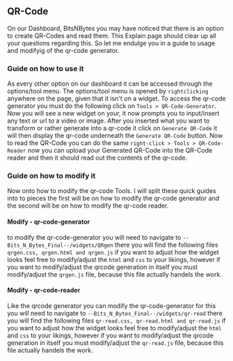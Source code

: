 ## QR-Code
On our Dashboard, BitsNBytes you may have noticed that there is an option to create QR-Codes and read them. This Explain page should clear up all your questions regarding this. So let me endulge you in a guide to usage and modifyig of the qr-code generator.

### Guide on how to use it
As every other option on our dashboard it can be accessed through the options/tool menu. The options/tool menu is opened by `rightclicking` anywhere on the page, given that it isn't on a widget. To access the qr-code generator you must do the following click on `Tools > QR-Code-Generator`. Now you will see a new widget on your, it now prompts you to input/insert any text or url to a video or image. After you inserted what you want to transform or rather generate into a qr-code it click on `Generate QR-Code` it will then display the qr-code underneath the `Generate QR-Code` button. Now to read the QR-Code you can do the same `right-click > Tools > QR-Code-Reader` now you can upload your Generated QR-Code into the QR-Code reader and then it should read out the contents of the qr-code.

### Guide on how to modify it
Now onto how to modify the qr-code Tools. I will split these quick guides into to pieces the first will be on how to modify the qr-code generator and the second will be on how to modify the qr-code reader.

#### Modify - qr-code-generator
to modify the qr-code-generator you will need to navigate to `--Bits_N_Bytes_Final--/widgets/QRgen` there you will find the following files `qrgen.css, qrgen.html and qrgen.js` if you want to adjust how the widget looks feel free to modify/adjust the `html` and `css` to your likings, however if you want to modify/adjust the qrcode generation in itself you must modify/adjust the `qrgen.js` file, because this file actually handels the work.

#### Modify - qr-code-reader
Like the qrcode generator you can modify the qr-code-generator for this you will need to navigate to `--Bits_N_Bytes_Final--/widgets/qr-read` there you will find the following files `qr-read.css, qr-read.html and qr-read.js` if you want to adjust how the widget looks feel free to modify/adjust the `html` and `css` to your likings, however if you want to modify/adjust the qrcode generation in itself you must modify/adjust the `qr-read.js` file, because this file actually handels the work.
